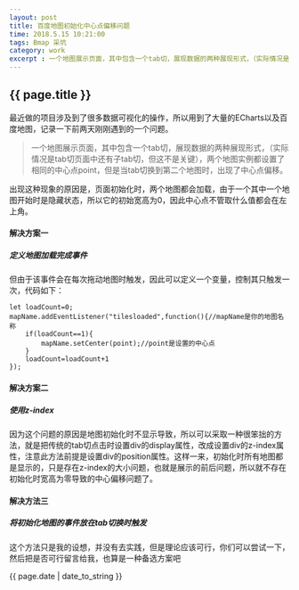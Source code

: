 ```yaml
---
layout: post
title: 百度地图初始化中心点偏移问题
time: 2018.5.15 10:21:00
tags: Bmap 采坑
category: work
excerpt : 一个地图展示页面，其中包含一个tab切，展现数据的两种展现形式，（实际情况是tab切页面中还有子tab切，但这不是关键），两个地图实例都设置了相同的中心点point，但是当tab切换到第二个地图时，出现了中心点偏移。
---
```


<h2>{{ page.title }}</h2>

最近做的项目涉及到了很多数据可视化的操作，所以用到了大量的ECharts以及百度地图，记录一下前两天刚刚遇到的一个问题。
> 一个地图展示页面，其中包含一个tab切，展现数据的两种展现形式，（实际情况是tab切页面中还有子tab切，但这不是关键），两个地图实例都设置了相同的中心点point，但是当tab切换到第二个地图时，出现了中心点偏移。

出现这种现象的原因是，页面初始化时，两个地图都会加载，由于一个其中一个地图开始时是隐藏状态，所以它的初始宽高为0，因此中心点不管取什么值都会在左上角。

#### 解决方案一
##### 定义地图加载完成事件
但由于该事件会在每次拖动地图时触发，因此可以定义一个变量，控制其只触发一次，代码如下：
```
let loadCount=0;
mapName.addEventListener("tilesloaded",function(){//mapName是你的地图名称
    if(loadCount==1){
        mapName.setCenter(point);//point是设置的中心点
    }
    loadCount=loadCount+1
});
```
#### 解决方案二
##### 使用z-index
因为这个问题的原因是地图初始化时不显示导致，所以可以采取一种很笨拙的方法，就是把传统的tab切点击时设置div的display属性，改成设置div的z-index属性，注意此方法前提是设置div的position属性。这样一来，初始化时所有地图都是显示的，只是存在z-index的大小问题，也就是展示的前后问题，所以就不存在初始化时宽高为零导致的中心偏移问题了。

#### 解决方法三
##### 将初始化地图的事件放在tab切换时触发
这个方法只是我的设想，并没有去实践，但是理论应该可行，你们可以尝试一下，然后把是否可行留言给我，也算是一种备选方案吧
<p>{{ page.date | date_to_string }}</p>
